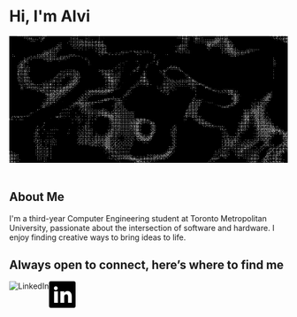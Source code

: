 <h1>Hi, I'm Alvi </h1>

<div align="center">
  <img src="./githubbanner-ezgif.com-resize.gif" />
</div>
<br/>

## About Me
I'm a third-year Computer Engineering student at Toronto Metropolitan University, passionate about the intersection of software and hardware. I enjoy finding creative ways to bring ideas to life.

<!--
## Technical Skills

#### Languages
![Java](https://img.shields.io/badge/java-%23ED8B00.svg?style=for-the-badge&logo=java&logoColor=white)&nbsp;
![JavaScript](https://img.shields.io/badge/javascript-%23323330.svg?style=for-the-badge&logo=javascript&logoColor=%23F7DF1E)&nbsp;
![Python](https://img.shields.io/badge/python-3670A0?style=for-the-badge&logo=python&logoColor=ffdd54)&nbsp;
![C++](https://img.shields.io/badge/c++-%2300599C.svg?style=for-the-badge&logo=c%2B%2B&logoColor=white)&nbsp;
![HTML5](https://img.shields.io/badge/html5-%23E34F26.svg?style=for-the-badge&logo=html5&logoColor=white)&nbsp;
![CSS3](https://img.shields.io/badge/css3-%231572B6.svg?style=for-the-badge&logo=css3&logoColor=white)&nbsp;
![MySQL](https://img.shields.io/badge/MySQL-00000F?style=for-the-badge&logo=mysql&logoColor=white)&nbsp;
![LaTeX](https://img.shields.io/badge/latex-%23008080.svg?style=for-the-badge&logo=latex&logoColor=white)&nbsp;
![Bash Script](https://img.shields.io/badge/bash_script-%23121011.svg?style=for-the-badge&logo=gnu-bash&logoColor=white)&nbsp;

#### Frameworks/Libraries
![React](https://img.shields.io/badge/react-%2320232a.svg?style=for-the-badge&logo=react&logoColor=%2361DAFB)&nbsp;
![Next JS](https://img.shields.io/badge/Next-black?style=for-the-badge&logo=next.js&logoColor=white)&nbsp;
![Bootstrap](https://img.shields.io/badge/bootstrap-%23563D7C.svg?style=for-the-badge&logo=bootstrap&logoColor=white)&nbsp;
![JavaFX](https://img.shields.io/badge/javafx-%23FF0000.svg?style=for-the-badge&logo=javafx&logoColor=white)&nbsp;
![jQuery](https://img.shields.io/badge/jquery-%230769AD.svg?style=for-the-badge&logo=jquery&logoColor=white)&nbsp;
![JWT](https://img.shields.io/badge/JWT-black?style=for-the-badge&logo=JSON%20web%20tokens)&nbsp;
![TailwindCSS](https://img.shields.io/badge/tailwindcss-%2338B2AC.svg?style=for-the-badge&logo=tailwind-css&logoColor=white)&nbsp;

#### Developer Tools
![Git](https://img.shields.io/badge/git-%23F05033.svg?style=for-the-badge&logo=git&logoColor=white)&nbsp;
![Linux](https://img.shields.io/badge/Linux-FCC624?style=for-the-badge&logo=linux&logoColor=black)&nbsp;
![Docker](https://img.shields.io/badge/docker-%230db7ed.svg?style=for-the-badge&logo=docker&logoColor=white)&nbsp;
![Kubernetes](https://img.shields.io/badge/kubernetes-%23326ce5.svg?style=for-the-badge&logo=kubernetes&logoColor=white)&nbsp;
![Google Cloud](https://img.shields.io/badge/GoogleCloud-%234285F4.svg?style=for-the-badge&logo=google-cloud&logoColor=white)&nbsp;
![Oracle](https://img.shields.io/badge/Oracle-F80000?style=for-the-badge&logo=oracle&logoColor=white)&nbsp;
![Vercel](https://img.shields.io/badge/vercel-%23000000.svg?style=for-the-badge&logo=vercel&logoColor=white)&nbsp;
![NetBeans IDE](https://img.shields.io/badge/NetBeansIDE-1B6AC6.svg?style=for-the-badge&logo=apache-netbeans-ide&logoColor=white)&nbsp;
![Visual Studio Code](https://img.shields.io/badge/Visual%20Studio%20Code-0078d7.svg?style=for-the-badge&logo=visual-studio-code&logoColor=white)&nbsp;

-->
## Always open to connect, here’s where to find me

<a href="mailto:alvialam22@gmail.com" title="Email">
  <img src="./112703_logo_social_linkedin_icon.png" />
</a>
<a href="https://www.linkedin.com/in/alvia22/" title="LinkedIn">
  <img align="left" alt="LinkedIn" src="https://img.icons8.com/color/48/000000/linkedin.png" />
</a>
